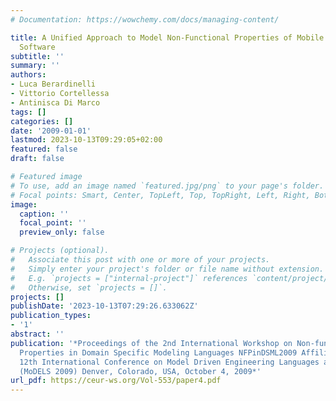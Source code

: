 ```yaml
---
# Documentation: https://wowchemy.com/docs/managing-content/

title: A Unified Approach to Model Non-Functional Properties of Mobile Context-Aware
  Software
subtitle: ''
summary: ''
authors:
- Luca Berardinelli
- Vittorio Cortellessa
- Antinisca Di Marco
tags: []
categories: []
date: '2009-01-01'
lastmod: 2023-10-13T09:29:05+02:00
featured: false
draft: false

# Featured image
# To use, add an image named `featured.jpg/png` to your page's folder.
# Focal points: Smart, Center, TopLeft, Top, TopRight, Left, Right, BottomLeft, Bottom, BottomRight.
image:
  caption: ''
  focal_point: ''
  preview_only: false

# Projects (optional).
#   Associate this post with one or more of your projects.
#   Simply enter your project's folder or file name without extension.
#   E.g. `projects = ["internal-project"]` references `content/project/deep-learning/index.md`.
#   Otherwise, set `projects = []`.
projects: []
publishDate: '2023-10-13T07:29:26.633062Z'
publication_types:
- '1'
abstract: ''
publication: '*Proceedings of the 2nd International Workshop on Non-functional System
  Properties in Domain Specific Modeling Languages NFPinDSML2009 Affiliated with the
  12th International Conference on Model Driven Engineering Languages and Systems
  (MoDELS 2009) Denver, Colorado, USA, October 4, 2009*'
url_pdf: https://ceur-ws.org/Vol-553/paper4.pdf
---
```

